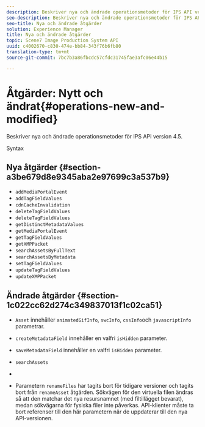 ```yaml
---
description: Beskriver nya och ändrade operationsmetoder för IPS API version 4.5.
seo-description: Beskriver nya och ändrade operationsmetoder för IPS API version 4.5.
seo-title: Nya och ändrade åtgärder
solution: Experience Manager
title: Nya och ändrade åtgärder
topic: Scene7 Image Production System API
uuid: c4002670-c830-474e-bb84-343f76b6fb80
translation-type: tm+mt
source-git-commit: 7bc7b3a86fbcdc57cfdc31745fae3afc06e44b15

---
```



# Åtgärder: Nytt och ändrat{#operations-new-and-modified}

Beskriver nya och ändrade operationsmetoder för IPS API version 4.5.

Syntax

## Nya åtgärder {#section-a3be679d8e9345aba2e97699c3a537b9}

* `addMediaPortalEvent`
* `addTagFieldValues`
* `cdnCacheInvalidation`
* `deleteTagFieldValues`
* `deleteTagFieldValues`
* `getDistinctMetadataValues`
* `getMediaPortalEvent`
* `getTagFieldValues`
* `getXMPPacket`
* `searchAssetsByFullText`
* `searchAssetsByMetadata`
* `setTagFieldValues`
* `updateTagFieldValues`
* `updateXMPPacket`

## Ändrade åtgärder {#section-1c022cc62d274c349837013f1c02ca51}

* `Asset` innehåller `animatedGifInfo`, `swcInfo`, `cssInfo`och `javascriptInfo` parametrar.

* `createMetadataField` innehåller en valfri `isHidden` parameter.

* `saveMetadataField` innehåller en valfri `isHidden` parameter.

* `searchAssets`
* 
* Parametern `renameFiles` har tagits bort för tidigare versioner och tagits bort från `renameAsset` åtgärden. Sökvägen för den virtuella filen ändras så att den matchar det nya resursnamnet (med filtillägget bevarat), medan sökvägarna för fysiska filer inte påverkas. API-klienter måste ta bort referenser till den här parametern när de uppdaterar till den nya API-versionen.

